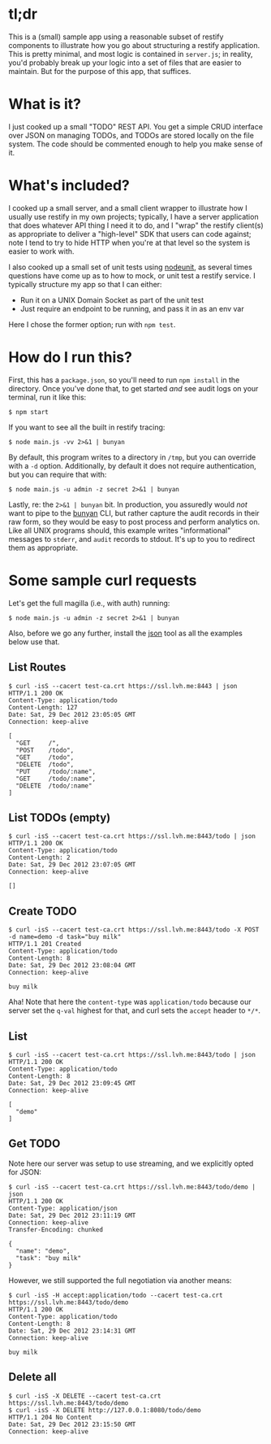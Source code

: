 # tl;dr

This is a (small) sample app using a reasonable subset of restify components to
illustrate how you go about structuring a restify application.  This is pretty
minimal, and most logic is contained in `server.js`; in reality, you'd probably
break up your logic into a set of files that are easier to maintain.  But for
the purpose of this app, that suffices.

# What is it?

I just cooked up a small "TODO" REST API.  You get a simple CRUD interface over
JSON on managing TODOs, and TODOs are stored locally on the file system.  The
code should be commented enough to help you make sense of it.

# What's included?

I cooked up a small server, and a small client wrapper to illustrate how I
usually use restify in my own projects;  typically, I have a server application
that does whatever API thing I need it to do, and I "wrap" the restify client(s)
as appropriate to deliver a "high-level" SDK that users can code against; note
I tend to try to hide HTTP when you're at that level so the system is easier to
work with.

I also cooked up a small set of unit tests using
[nodeunit](https://github.com/caolan/nodeunit), as several times questions have
come up as to how to mock, or unit test a restify service.  I typically
structure my app so that I can either:

- Run it on a UNIX Domain Socket as part of the unit test
- Just require an endpoint to be running, and pass it in as an env var

Here I chose the former option; run with `npm test`.

# How do I run this?

First, this has a `package.json`, so you'll need to run `npm install` in the
directory. Once you've done that, to get started _and_ see audit logs on your
terminal, run it like this:

    $ npm start

If you want to see all the built in restify tracing:

    $ node main.js -vv 2>&1 | bunyan

By default, this program writes to a directory in `/tmp`, but you can override
with a `-d` option.  Additionally, by default it does not require
authentication, but you can require that with:

    $ node main.js -u admin -z secret 2>&1 | bunyan

Lastly, re: the `2>&1 | bunyan` bit.  In production, you assuredly would *not*
want to pipe to the [bunyan](https://github.com/trentm/node-bunyan) CLI, but
rather capture the audit records in their raw form, so they would be easy to
post process and perform analytics on.  Like all UNIX programs should, this
example writes "informational" messages to `stderr`, and `audit` records to
stdout.  It's up to you to redirect them as appropriate.


# Some sample curl requests

Let's get the full magilla (i.e., with auth) running:

    $ node main.js -u admin -z secret 2>&1 | bunyan

Also, before we go any further, install the
[json](https://github.com/trentm/json) tool as all the examples below use that.

## List Routes

    $ curl -isS --cacert test-ca.crt https://ssl.lvh.me:8443 | json
    HTTP/1.1 200 OK
    Content-Type: application/todo
    Content-Length: 127
    Date: Sat, 29 Dec 2012 23:05:05 GMT
    Connection: keep-alive

    [
      "GET     /",
      "POST    /todo",
      "GET     /todo",
      "DELETE  /todo",
      "PUT     /todo/:name",
      "GET     /todo/:name",
      "DELETE  /todo/:name"
    ]


## List TODOs (empty)

    $ curl -isS --cacert test-ca.crt https://ssl.lvh.me:8443/todo | json
    HTTP/1.1 200 OK
    Content-Type: application/todo
    Content-Length: 2
    Date: Sat, 29 Dec 2012 23:07:05 GMT
    Connection: keep-alive

    []


## Create TODO

    $ curl -isS --cacert test-ca.crt https://ssl.lvh.me:8443/todo -X POST -d name=demo -d task="buy milk"
    HTTP/1.1 201 Created
    Content-Type: application/todo
    Content-Length: 8
    Date: Sat, 29 Dec 2012 23:08:04 GMT
    Connection: keep-alive

    buy milk

Aha! Note that here the `content-type` was `application/todo` because our server
set the `q-val` highest for that, and curl sets the `accept` header to `*/*`.


## List

    $ curl -isS --cacert test-ca.crt https://ssl.lvh.me:8443/todo | json
    HTTP/1.1 200 OK
    Content-Type: application/todo
    Content-Length: 8
    Date: Sat, 29 Dec 2012 23:09:45 GMT
    Connection: keep-alive

    [
      "demo"
    ]


## Get TODO

Note here our server was setup to use streaming, and we explicitly opted for
JSON:

    $ curl -isS --cacert test-ca.crt https://ssl.lvh.me:8443/todo/demo | json
    HTTP/1.1 200 OK
    Content-Type: application/json
    Date: Sat, 29 Dec 2012 23:11:19 GMT
    Connection: keep-alive
    Transfer-Encoding: chunked

    {
      "name": "demo",
      "task": "buy milk"
    }

However, we still supported the full negotiation via another means:

    $ curl -isS -H accept:application/todo --cacert test-ca.crt https://ssl.lvh.me:8443/todo/demo
    HTTP/1.1 200 OK
    Content-Type: application/todo
    Content-Length: 8
    Date: Sat, 29 Dec 2012 23:14:31 GMT
    Connection: keep-alive

    buy milk


## Delete all

    $ curl -isS -X DELETE --cacert test-ca.crt https://ssl.lvh.me:8443/todo/demo
    $ curl -isS -X DELETE http://127.0.0.1:8080/todo/demo
    HTTP/1.1 204 No Content
    Date: Sat, 29 Dec 2012 23:15:50 GMT
    Connection: keep-alive

